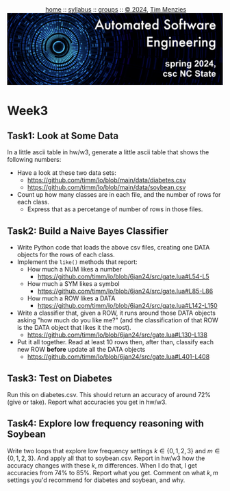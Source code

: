 <a name=top><br>
  <p align=center>&nbsp;<a href="/README.md#top">home</a> ::
  <a href="/docs/syllabus.md#top">syllabus</a> ::
  <a href="https://docs.google.com/spreadsheets/d/16yxmklx4zvmfAHE7QocOQZZ4v4UxD5ktJHWMJEjBcMI/edit#gid=0">groups</a> ::
  <a href="/LICENSE.md#top">&copy;&nbsp;2024</a>, <a href="http:/timm.fyi">Tim Menzies</a><br>
  <a href="/README.md#top"><img width=600  
     src="/etc/img/ase24.png"></a></p>

# Week3


## Task1: Look at Some Data

In a little ascii table in hw/w3, generate a little ascii table that shows the following numbers:

- Have a look at these two data sets:
  - https://github.com/timm/lo/blob/main/data/diabetes.csv
  - https://github.com/timm/lo/blob/main/data/soybean.csv
- Count up how many classes are in each file, and the number of rows for each class.
  - Express that as a percetange of number of rows in those files.

## Task2: Build a Naive Bayes Classifier

- Write Python code that loads the above csv files, creating one DATA objects for the rows of each class.
- Implement the `like()` methods that report:
    - How much a NUM likes a number
      - https://github.com/timm/lo/blob/6jan24/src/gate.lua#L54-L5
    - How much a SYM likes a symbol
      - https://github.com/timm/lo/blob/6jan24/src/gate.lua#L85-L86
    - How much a ROW likes a DATA
      - https://github.com/timm/lo/blob/6jan24/src/gate.lua#L142-L150
- Write a classifier that, given a ROW, it runs around those DATA objects asking "how much do you like me?"
  (and the classification of that ROW is the DATA object that likes it the most).
  - https://github.com/timm/lo/blob/6jan24/src/gate.lua#L130-L138
- Put it all together. Read at least 10 rows then, after than, classify each new ROW **before** update all
  the DATA objects
  - https://github.com/timm/lo/blob/6jan24/src/gate.lua#L401-L408

## Task3: Test on Diabetes

Run this on diabetes.csv. This should return an accuracy of around 72% (give or take). Report
what accuracies you get in hw/w3.


## Task4: Explore low frequency reasoning with Soybean

Write two loops that explore low frequency settings $k \in \{0,1,2,3\}$ and $m \in \{0,1,2,3\}$. And
apply all that to soybean.csv. Report in hw/w3 how the accuracy changes with these $k,m$ differences.
When I do that, I get accuracies from 74% to 85%. Report what you get. Comment on what $k,m$ settings
you'd recommend for diabetes and soybean, and why.



